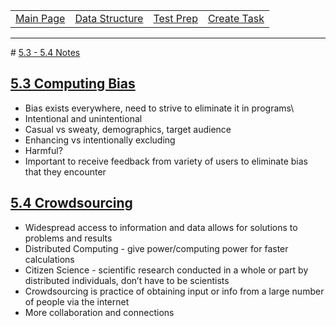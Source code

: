 <table>
    <tr>
        <td><a href="https://maboinjd.github.io/Tri-3-Erik-Peterson/">Main Page</a></td>
        <td><a href="https://maboinjd.github.io/Tri-3-Erik-Peterson/testprep">Data Structure </a></td>
        <td><a href="https://maboinjd.github.io/Tri-3-Erik-Peterson/testprep">Test Prep </a></td>
        <td><a href="https://maboinjd.github.io/Tri-3-Erik-Peterson/createtask">Create Task</a></td>
    </tr>
</table>
<hr>
# <u>5.3 - 5.4 Notes</u>

## <u>5.3 Computing Bias </u>
- Bias exists everywhere, need to strive to eliminate it in programs\
- Intentional and unintentional
- Casual vs sweaty, demographics, target audience
- Enhancing vs intentionally excluding
- Harmful?
- Important to receive feedback from variety of users to eliminate bias that they encounter

## <u>5.4 Crowdsourcing</u>
- Widespread access to information and data allows for solutions to problems and results
- Distributed Computing - give power/computing power for faster calculations
- Citizen Science - scientific research conducted in a whole or part by distributed individuals, don’t have to be scientists
- Crowdsourcing is practice of obtaining input or info from a large number of people via the internet
- More collaboration and connections
